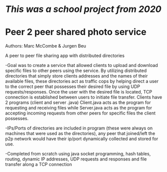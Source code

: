 # *This was a school project from 2020*

# Peer 2 peer shared photo service

Authors: Marc McCombe & Jurgen Beu

A peer to peer file sharing app with distributed directories

-Goal was to create a service that allowed clients to upload and download specific files to other peers using the service. By utilizing distributed directories that simply store clients addresses and the names of their available files, these directories act as traffic cops by helping direct a user to the correct peer that possesses their desired file by using UDP requests/responses. Once the user with the desired file is located, TCP connection is established between users to initiate file transfer. Clients have 2 programs (client and server .java) Client.java acts as the program for requesting and receiving files while Server.java acts as the program for accepting incoming requests from other peers for specific files the client possesses.

-IPs/Ports of directories are included in program (these were always on machines that were used as the directories), any peer that joined/left the p2p network would have their ip/port dynamically collected and stored for use.

-Completed from scratch using java socket programming, hash tables, routing, dynamic IP addresses, UDP requests and responses and file transfer along a TCP connection
